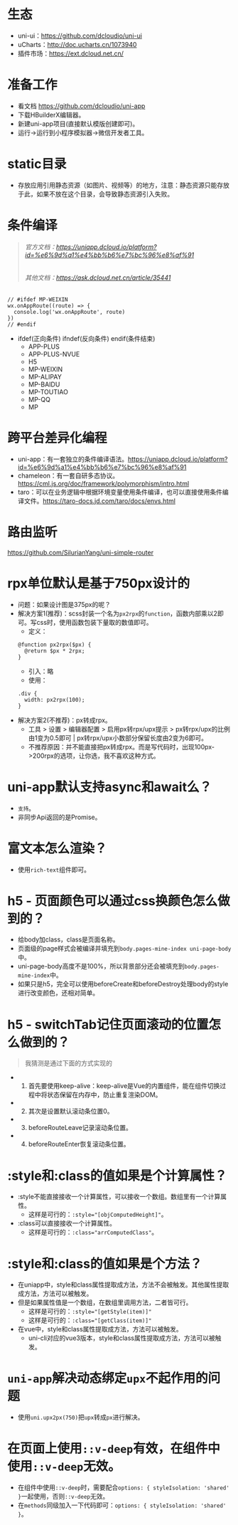 # 生态
* uni-ui：https://github.com/dcloudio/uni-ui
* uCharts：http://doc.ucharts.cn/1073940
* 插件市场：https://ext.dcloud.net.cn/

# 准备工作
* 看文档 https://github.com/dcloudio/uni-app
* 下载HBuilderX编辑器。
* 新建uni-app项目(直接默认模版创建即可)。
* 运行->运行到小程序模拟器->微信开发者工具。

# static目录
* 存放应用引用静态资源（如图片、视频等）的地方，注意：静态资源只能存放于此，如果不放在这个目录，会导致静态资源引入失败。

# 条件编译
> ###### 官方文档：https://uniapp.dcloud.io/platform?id=%e6%9d%a1%e4%bb%b6%e7%bc%96%e8%af%91
> ###### 其他文档：https://ask.dcloud.net.cn/article/35441
```
// #ifdef MP-WEIXIN
wx.onAppRoute((route) => {
  console.log('wx.onAppRoute', route)
})
// #endif
```
* ifdef(正向条件) ifndef(反向条件) endif(条件结束)
  - APP-PLUS
  - APP-PLUS-NVUE
  - H5
  - MP-WEIXIN
  - MP-ALIPAY
  - MP-BAIDU
  - MP-TOUTIAO
  - MP-QQ
  - MP

# 跨平台差异化编程
* uni-app：有一套独立的条件编译语法。https://uniapp.dcloud.io/platform?id=%e6%9d%a1%e4%bb%b6%e7%bc%96%e8%af%91
* chameleon：有一套自研多态协议。https://cml.js.org/doc/framework/polymorphism/intro.html
* taro：可以在业务逻辑中根据环境变量使用条件编译，也可以直接使用条件编译文件。https://taro-docs.jd.com/taro/docs/envs.html

# 路由监听
https://github.com/SilurianYang/uni-simple-router

# rpx单位默认是基于750px设计的
* 问题：如果设计图是375px的呢？
* 解决方案1(推荐)：scss封装一个名为`px2rpx`的`function`，函数内部乘以2即可。写css时，使用函数包装下量取的数值即可。
    - 定义：
    ```
    @function px2rpx($px) {
      @return $px * 2rpx;
    }
    ```
    - 引入：略
    - 使用：
    ```
    .div {
      width: px2rpx(100);
    }
    ```
* 解决方案2(不推荐)：px转成rpx。
    - 工具 > 设置 > 编辑器配置 > 启用px转rpx/upx提示 > px转rpx/upx的比例由1变为0.5即可 | px转rpx/upx小数部分保留长度由2变为6即可。
    - 不推荐原因：并不能直接把px转成rpx。而是写代码时，出现100px->200rpx的选项，让你选，我不喜欢这种方式。

# uni-app默认支持async和await么？
* `支持`。
* 非同步Api返回的是Promise。

# 富文本怎么渲染？
* 使用`rich-text`组件即可。

# h5 - 页面颜色可以通过css换颜色怎么做到的？
* 给body加class，class是页面名称。
* 页面级的page样式会被编译并填充到`body.pages-mine-index uni-page-body`中。
* uni-page-body高度不是100%，所以背景部分还会被填充到`body.pages-mine-index`中。
* 如果只是h5，完全可以使用beforeCreate和beforeDestroy处理body的style进行改变颜色，还相对简单。

# h5 - switchTab记住页面滚动的位置怎么做到的？
> 我猜测是通过下面的方式实现的
* 1. 首先要使用keep-alive：keep-alive是Vue的内置组件，能在组件切换过程中将状态保留在内存中，防止重复渲染DOM。
* 2. 其次是设置默认滚动条位置0。
* 3. beforeRouteLeave记录滚动条位置。
* 4. beforeRouteEnter恢复滚动条位置。

# :style和:class的值如果是个计算属性？
* :style不能直接接收一个计算属性，可以接收一个数组。数组里有一个计算属性。
  - 这样是可行的：`:style="[objComputedHeight]"`。
* :class可以直接接收一个计算属性。
  - 这样是可行的：`:class="arrComputedClass"`。

# :style和:class的值如果是个方法？
* 在uniapp中，style和class属性提取成方法，方法不会被触发。其他属性提取成方法，方法可以被触发。
* 但是如果属性值是一个数组，在数组里调用方法，二者皆可行。
  - 这样是可行的：`:style="[getStyle(item)]"`
  - 这样是可行的：`:class="[getClass(item)]"`
* 在vue中，style和class属性提取成方法，方法可以被触发。
  - uni-cli对应的vue3版本，style和class属性提取成方法，方法可以被触发。

# `uni-app`解决动态绑定`upx`不起作用的问题
* 使用`uni.upx2px(750)`把`upx`转成`px`进行解决。

# 在页面上使用`::v-deep`有效，在组件中使用`::v-deep`无效。
* 在组件中使用`::v-deep`时，需要配合`options: { styleIsolation: 'shared' }`一起使用，否则`::v-deep`无效。
* 在`methods`同级加入一下代码即可：`options: { styleIsolation: 'shared' }`。
